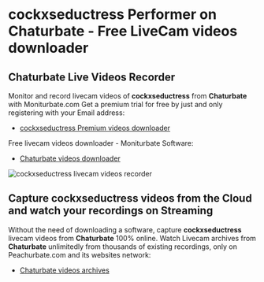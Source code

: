 # cockxseductress Performer on Chaturbate - Free LiveCam videos downloader

## Chaturbate Live Videos Recorder

Monitor and record livecam videos of **cockxseductress** from **Chaturbate** with Moniturbate.com
Get a premium trial for free by just and only registering with your Email address:
* [cockxseductress Premium videos downloader](https://moniturbate.com/request-demo-licence-key.html)

Free livecam videos downloader - Moniturbate Software:
* [Chaturbate videos downloader](https://moniturbate.com/moniturbate-download-software.html)

![cockxseductress livecam videos recorder](https://peachurnet.com/templates/moniturbate-software.png)


## Capture cockxseductress videos from the Cloud and watch your recordings on Streaming

Without the need of downloading a software, capture **cockxseductress** livecam videos from **Chaturbate** 100% online.
Watch Livecam archives from **Chaturbate** unlimitedly from thousands of existing recordings, only on Peachurbate.com and its websites network:
* [Chaturbate videos archives](https://peachurnet.com/)